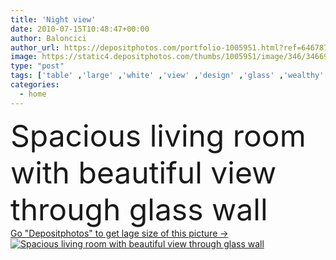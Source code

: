 ```yaml
---
title: 'Night view'
date: 2010-07-15T10:48:47+00:00
author: Baloncici
author_url: https://depositphotos.com/portfolio-1005951.html?ref=64678756
image: https://static4.depositphotos.com/thumbs/1005951/image/346/3466980/api_thumb_450.jpg?forcejpeg=true
type: "post"
tags: ['table' ,'large' ,'white' ,'view' ,'design' ,'glass' ,'wealthy' ,'beautiful' ,'decoration' ,'reflection' ,'black' ,'coffee' ,'carpet' ,'pillow' ,'leather' ,'modern' ,'big' ,'easter' ,'wall' ,'window' ,'windows' ,'night' ,'interior' ,'cozy' ,'home' ,'glamour' ,'with' ,'accessories' ,'clean' ,'salon' ,'live' ,'furniture' ,'room' ,'fancy' ,'in' ,'vase' ,'through' ,'living' ,'billboard' ,'sofa' ,'contemporary' ,'decorating' ,'couch' ,'pillows' ,'livingroom' ,'spacious' ,'and' ,'to' ,'glamorous' ,'cushions' ]
categories: 
  - home
---
```

<div aling="center">
            <font size="60"> Spacious living room with beautiful view through glass wall</font>   
</div>
<div>
    <a href='https://static4.depositphotos.com/thumbs/1005951/image/346/3466980/api_thumb_450.jpg?forcejpeg=true?ref=64678756' target=_blank > Go "Depositphotos" to get lage size of this picture ->
        <img href='https://static4.depositphotos.com/thumbs/1005951/image/346/3466980/api_thumb_450.jpg?forcejpeg=true?ref=64678756' src='https://static4.depositphotos.com/1005951/346/i/950/depositphotos_3466980-stock-photo-night-view.jpg?forcejpeg=true' alt='Spacious living room with beautiful view through glass wall' >
    </a>
</div>

